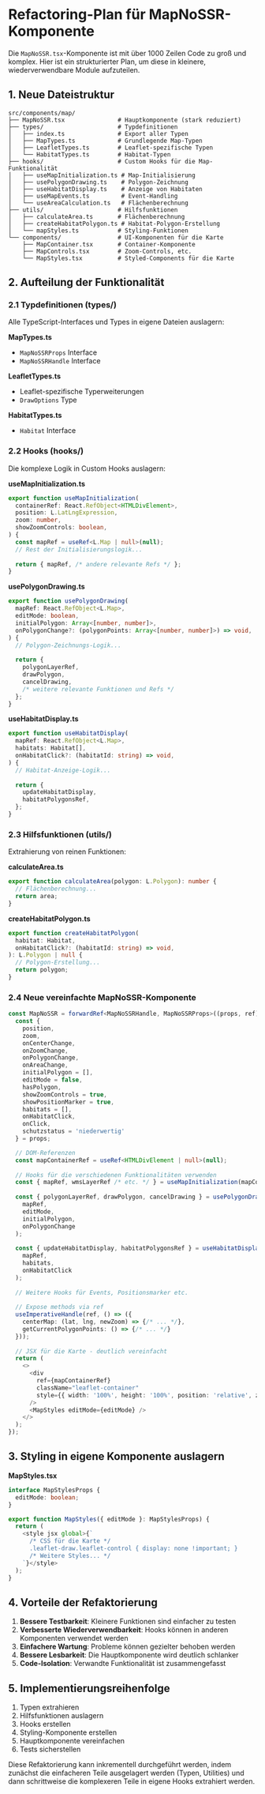 # Refactoring-Plan für MapNoSSR-Komponente

Die `MapNoSSR.tsx`-Komponente ist mit über 1000 Zeilen Code zu groß und komplex. Hier ist ein strukturierter Plan, um diese in kleinere, wiederverwendbare Module aufzuteilen.

## 1. Neue Dateistruktur

```
src/components/map/
├── MapNoSSR.tsx               # Hauptkomponente (stark reduziert)
├── types/                     # Typdefinitionen
│   ├── index.ts               # Export aller Typen
│   ├── MapTypes.ts            # Grundlegende Map-Typen
│   ├── LeafletTypes.ts        # Leaflet-spezifische Typen
│   └── HabitatTypes.ts        # Habitat-Typen
├── hooks/                     # Custom Hooks für die Map-Funktionalität
│   ├── useMapInitialization.ts # Map-Initialisierung
│   ├── usePolygonDrawing.ts    # Polygon-Zeichnung
│   ├── useHabitatDisplay.ts    # Anzeige von Habitaten
│   ├── useMapEvents.ts         # Event-Handling
│   └── useAreaCalculation.ts   # Flächenberechnung
├── utils/                     # Hilfsfunktionen
│   ├── calculateArea.ts       # Flächenberechnung
│   ├── createHabitatPolygon.ts # Habitat-Polygon-Erstellung
│   └── mapStyles.ts           # Styling-Funktionen
└── components/                # UI-Komponenten für die Karte
    ├── MapContainer.tsx       # Container-Komponente
    ├── MapControls.tsx        # Zoom-Controls, etc.
    └── MapStyles.tsx          # Styled-Components für die Karte
```

## 2. Aufteilung der Funktionalität

### 2.1 Typdefinitionen (types/)

Alle TypeScript-Interfaces und Types in eigene Dateien auslagern:

**MapTypes.ts**
- `MapNoSSRProps` Interface
- `MapNoSSRHandle` Interface

**LeafletTypes.ts**
- Leaflet-spezifische Typerweiterungen
- `DrawOptions` Type

**HabitatTypes.ts**
- `Habitat` Interface

### 2.2 Hooks (hooks/)

Die komplexe Logik in Custom Hooks auslagern:

**useMapInitialization.ts**
```typescript
export function useMapInitialization(
  containerRef: React.RefObject<HTMLDivElement>,
  position: L.LatLngExpression,
  zoom: number,
  showZoomControls: boolean,
) {
  const mapRef = useRef<L.Map | null>(null);
  // Rest der Initialisierungslogik...
  
  return { mapRef, /* andere relevante Refs */ };
}
```

**usePolygonDrawing.ts**
```typescript
export function usePolygonDrawing(
  mapRef: React.RefObject<L.Map>,
  editMode: boolean,
  initialPolygon: Array<[number, number]>,
  onPolygonChange?: (polygonPoints: Array<[number, number]>) => void,
) {
  // Polygon-Zeichnungs-Logik...
  
  return { 
    polygonLayerRef,
    drawPolygon,
    cancelDrawing,
    /* weitere relevante Funktionen und Refs */
  };
}
```

**useHabitatDisplay.ts**
```typescript
export function useHabitatDisplay(
  mapRef: React.RefObject<L.Map>,
  habitats: Habitat[],
  onHabitatClick?: (habitatId: string) => void,
) {
  // Habitat-Anzeige-Logik...
  
  return {
    updateHabitatDisplay,
    habitatPolygonsRef,
  };
}
```

### 2.3 Hilfsfunktionen (utils/)

Extrahierung von reinen Funktionen:

**calculateArea.ts**
```typescript
export function calculateArea(polygon: L.Polygon): number {
  // Flächenberechnung...
  return area;
}
```

**createHabitatPolygon.ts**
```typescript
export function createHabitatPolygon(
  habitat: Habitat,
  onHabitatClick?: (habitatId: string) => void,
): L.Polygon | null {
  // Polygon-Erstellung...
  return polygon;
}
```

### 2.4 Neue vereinfachte MapNoSSR-Komponente

```typescript
const MapNoSSR = forwardRef<MapNoSSRHandle, MapNoSSRProps>((props, ref) => {
  const { 
    position, 
    zoom, 
    onCenterChange, 
    onZoomChange,
    onPolygonChange,
    onAreaChange,
    initialPolygon = [],
    editMode = false,
    hasPolygon,
    showZoomControls = true,
    showPositionMarker = true,
    habitats = [],
    onHabitatClick,
    onClick,
    schutzstatus = 'niederwertig'
  } = props;

  // DOM-Referenzen
  const mapContainerRef = useRef<HTMLDivElement | null>(null);
  
  // Hooks für die verschiedenen Funktionalitäten verwenden
  const { mapRef, wmsLayerRef /* etc. */ } = useMapInitialization(mapContainerRef, position, zoom, showZoomControls);
  
  const { polygonLayerRef, drawPolygon, cancelDrawing } = usePolygonDrawing(
    mapRef, 
    editMode, 
    initialPolygon, 
    onPolygonChange
  );
  
  const { updateHabitatDisplay, habitatPolygonsRef } = useHabitatDisplay(
    mapRef, 
    habitats, 
    onHabitatClick
  );
  
  // Weitere Hooks für Events, Positionsmarker etc.
  
  // Expose methods via ref
  useImperativeHandle(ref, () => ({
    centerMap: (lat, lng, newZoom) => {/* ... */},
    getCurrentPolygonPoints: () => {/* ... */}
  }));
  
  // JSX für die Karte - deutlich vereinfacht
  return (
    <>
      <div 
        ref={mapContainerRef} 
        className="leaflet-container" 
        style={{ width: '100%', height: '100%', position: 'relative', zIndex: 9999, overflow: 'hidden' }} 
      />
      <MapStyles editMode={editMode} />
    </>
  );
});
```

## 3. Styling in eigene Komponente auslagern

**MapStyles.tsx**
```typescript
interface MapStylesProps {
  editMode: boolean;
}

export function MapStyles({ editMode }: MapStylesProps) {
  return (
    <style jsx global>{`
      /* CSS für die Karte */
      .leaflet-draw.leaflet-control { display: none !important; }
      /* Weitere Styles... */
    `}</style>
  );
}
```

## 4. Vorteile der Refaktorierung

1. **Bessere Testbarkeit**: Kleinere Funktionen sind einfacher zu testen
2. **Verbesserte Wiederverwendbarkeit**: Hooks können in anderen Komponenten verwendet werden
3. **Einfachere Wartung**: Probleme können gezielter behoben werden
4. **Bessere Lesbarkeit**: Die Hauptkomponente wird deutlich schlanker
5. **Code-Isolation**: Verwandte Funktionalität ist zusammengefasst

## 5. Implementierungsreihenfolge

1. Typen extrahieren
2. Hilfsfunktionen auslagern
3. Hooks erstellen
4. Styling-Komponente erstellen
5. Hauptkomponente vereinfachen
6. Tests sicherstellen

Diese Refaktorierung kann inkrementell durchgeführt werden, indem zunächst die einfacheren Teile ausgelagert werden (Typen, Utilities) und dann schrittweise die komplexeren Teile in eigene Hooks extrahiert werden. 